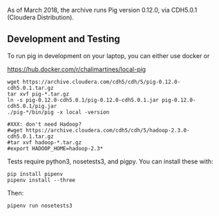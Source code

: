 
As of March 2018, the archive runs Pig version 0.12.0, via CDH5.0.1 (Cloudera
Distribution).

## Development and Testing

To run pig in development on your laptop, you can either use docker or 

https://hub.docker.com/r/chalimartines/local-pig

    wget https://archive.cloudera.com/cdh5/cdh/5/pig-0.12.0-cdh5.0.1.tar.gz
    tar xvf pig-*.tar.gz
    ln -s pig-0.12.0-cdh5.0.1/pig-0.12.0-cdh5.0.1.jar pig-0.12.0-cdh5.0.1/pig.jar
    ./pig-*/bin/pig -x local -version

    #XXX: don't need Hadoop?
    #wget https://archive.cloudera.com/cdh5/cdh/5/hadoop-2.3.0-cdh5.0.1.tar.gz
    #tar xvf hadoop-*.tar.gz
    #export HADOOP_HOME=hadoop-2.3*

Tests require python3, nosetests3, and pigpy. You can install these with:

    pip install pipenv
    pipenv install --three

Then:

    pipenv run nosetests3
